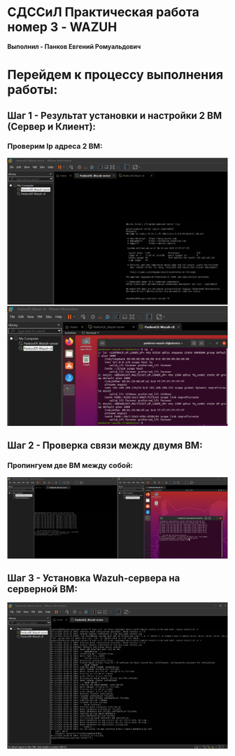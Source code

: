 # **СДССиЛ Практическая работа номер 3 - WAZUH**
**Выполнил - Панков Евгений Ромуальдович**
# **Перейдем к процессу выполнения работы:**
## **Шаг 1 - Результат установки и настройки 2 ВМ (Сервер и Клиент):**

### **Проверим Ip адреса 2 ВМ:**
![image](Screenshots/1.png)
![image](Screenshots/2.png)

## **Шаг 2 - Проверка связи между двумя ВМ:**

### **Пропингуем две ВМ между собой:**
![image](Screenshots/3.png)

## **Шаг 3 - Установка Wazuh-сервера на серверной ВМ:**
![image](Screenshots/4.png)
